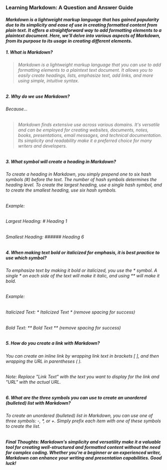 ### Learning Markdown: A Question and Answer Guide

#### *Markdown is a lightweight markup language that has gained popularity due to its simplicity and ease of use in creating formatted content from plain text. It offers a straightforward way to add formatting elements to a plaintext document. Here, we'll delve into various aspects of Markdown, from its purpose to its usage in creating different elements.*

##### 1. What is Markdown?

> ###### Markdown is a lightweight markup language that you can use to add formatting elements to a plaintext text document. It allows you to easily create headings, lists, emphasize text, add links, and more using simple, intuitive syntax.
   
##### 2. Why do we use Markdown?
###### Because...
> ###### Markdown finds extensive use across various domains. It's versatile and can be employed for creating websites, documents, notes, books, presentations, email messages, and technical documentation. Its simplicity and readability make it a preferred choice for many writers and developers.

##### 3. What symbol will create a heading in Markdown?

###### To create a heading in Markdown, you simply prepend one to six hash symbols (#) before the text. The number of hash symbols determines the heading level. To create the largest heading, use a single hash symbol, and to create the smallest heading, use six hash symbols.

###### Example:

###### Largest Heading: # Heading 1
###### Smallest Heading: ###### Heading 6

##### 4. When making text bold or italicized for emphasis, it is best practice to use which symbol?

###### To emphasize text by making it bold or italicized, you use the * symbol. A single * on each side of the text will make it italic, and using ** will make it bold.

###### Example:

###### Italicized Text: * Italicized Text * (remove spacing for success)
###### Bold Text: ** Bold Text ** (remove spacing for success)

##### 5. How do you create a link with Markdown?

###### You can create an inline link by wrapping link text in brackets [ ], and then wrapping the URL in parentheses ( ).

###### Note: Replace "Link Text" with the text you want to display for the link and "URL" with the actual URL.


##### 6. What are the three symbols you can use to create an unordered (bulleted) list with Markdown?

###### To create an unordered (bulleted) list in Markdown, you can use one of three symbols: -, *, or +. Simply prefix each item with one of these symbols to create the list.

##### *Final Thoughts: Markdown's simplicity and versatility make it a valuable tool for creating well-structured and formatted content without the need for complex coding. Whether you're a beginner or an experienced writer, Markdown can enhance your writing and presentation capabilities. Good luck!*


